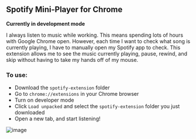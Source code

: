 ## Spotify Mini-Player for Chrome
**Currently in development mode**

I always listen to music while working. This means spending lots of hours with Google Chrome open. However, each time I want to check what song is currently playing, I have to manually open my Spotify app to check. This extension allows me to see the music currently playing, pause, rewind, and skip without having to take my hands off of my mouse.
### To use:
- Download the `spotify-extension` folder
- Go to `chrome://extensions` in your Chrome browser
- Turn on developer mode
- Click `Load unpacked` and select the `spotify-extension` folder you just downloaded
- Open a new tab, and start listening!

![image](https://github.com/user-attachments/assets/6b90cae9-9c9a-44c7-aa09-18e7c921494f)
